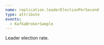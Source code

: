 ```yaml
---
name: replication.leaderElectionPerSecond
type: attribute
events:
  - KafkaBrokerSample
---
```


Leader election rate.